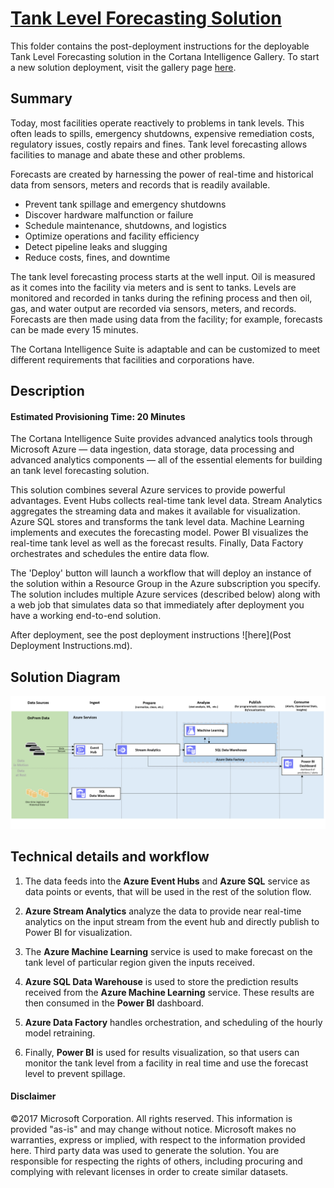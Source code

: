 # [Tank Level Forecasting Solution](https://go.microsoft.com/fwlink/?linkid=831187)

This folder contains the post-deployment instructions for the deployable Tank Level Forecasting solution in the Cortana Intelligence Gallery. To start a new solution deployment, visit the gallery page [here](https://go.microsoft.com/fwlink/?linkid=831187).

## <a name="Summary"></a>Summary
<Guide type="Summary">
Today, most facilities operate reactively to problems in tank levels. This often leads to spills, emergency shutdowns, expensive remediation costs, regulatory issues, costly repairs and fines. Tank level forecasting allows facilities to manage and abate these and other problems.

Forecasts are created by harnessing the power of real-time and historical data from sensors, meters and records that is readily available.

- Prevent tank spillage and emergency shutdowns
- Discover hardware malfunction or failure
- Schedule maintenance, shutdowns, and logistics
- Optimize operations and facility efficiency
- Detect pipeline leaks and slugging
- Reduce costs, fines, and downtime

The tank level forecasting process starts at the well input. Oil is measured as it comes into the facility via meters and is sent to tanks. Levels are monitored and recorded in tanks during the refining process and then oil, gas, and water output are recorded via sensors, meters, and records. Forecasts are then made using data from the facility; for example, forecasts can be made every 15 minutes.

The Cortana Intelligence Suite is adaptable and can be customized to meet different requirements that facilities and corporations have.
</Guide>

## <a name="Description"></a>Description

#### Estimated Provisioning Time: <Guide type="EstimatedTime">20 Minutes</Guide>

<Guide type="Description">

The Cortana Intelligence Suite provides advanced analytics tools through Microsoft Azure — data ingestion, data storage, data processing and advanced analytics components — all of the essential elements for building an tank level forecasting solution.

This solution combines several Azure services to provide powerful advantages. Event Hubs collects real-time tank level data. Stream Analytics aggregates the streaming data and makes it available for visualization. Azure SQL stores and transforms the tank level data. Machine Learning implements and executes the forecasting model. Power BI visualizes the real-time tank level as well as the forecast results. Finally, Data Factory orchestrates and schedules the entire data flow.

The 'Deploy' button will launch a workflow that will deploy an instance of the solution within a Resource Group in the Azure subscription you specify. The solution includes multiple Azure services (described below) along with a web job that simulates data so that immediately after deployment you have a working end-to-end solution.

After deployment, see the post deployment instructions ![here](Post Deployment Instructions.md).
</Guide>

## Solution Diagram

![Solution Diagram](Figures/Tank%20Architecture.PNG)

## Technical details and workflow
1.	The data feeds into the **Azure Event Hubs** and **Azure SQL** service as data points or events, that will be used in the rest of the solution flow.

3.	**Azure Stream Analytics** analyze the data to provide near real-time analytics on the input stream from the event hub and directly publish to Power BI for visualization.

4.	The **Azure Machine Learning** service is used to make forecast on the tank level of particular region given the inputs received.

5.	**Azure SQL Data Warehouse** is used to store the prediction results received from the **Azure Machine Learning** service. These results are then consumed in the **Power BI** dashboard.

6. **Azure Data Factory** handles orchestration, and scheduling of the hourly model retraining.

7.	Finally, **Power BI** is used for results visualization, so that users can monitor the tank level from a facility in real time and use the forecast level to prevent spillage.
</Guide>

#### Disclaimer

©2017 Microsoft Corporation. All rights reserved.  This information is provided "as-is" and may change without notice. Microsoft makes no warranties, express or implied, with respect to the information provided here.  Third party data was used to generate the solution.  You are responsible for respecting the rights of others, including procuring and complying with relevant licenses in order to create similar datasets.
